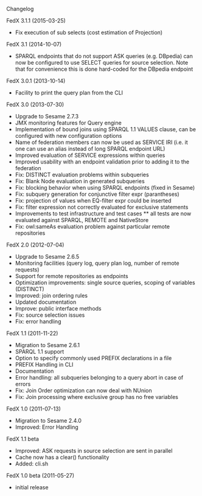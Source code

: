 Changelog

FedX 3.1.1 (2015-03-25)
 * Fix execution of sub selects (cost estimation of Projection)
 
FedX 3.1 (2014-10-07)
 * SPARQL endpoints that do not support ASK queries (e.g. DBpedia) can now
   be configured to use SELECT queries for source selection. Note that for
   convenience this is done hard-coded for the DBpedia endpoint
   
FedX 3.0.1 (2013-10-14)
 * Facility to print the query plan from the CLI

FedX 3.0 (2013-07-30)
 * Upgrade to Sesame 2.7.3
 * JMX monitoring features for Query engine
 * Implementation of bound joins using SPARQL 1.1 VALUES clause, can be configured 
   with new configuration options
 * Name of federation members can now be used as SERVICE IRI (i.e. it
   one can use an alias instead of long SPARQL endpoint URL) 
 * Improved evaluation of SERVICE expressions within queries
 * Improved usability with an endpoint validation prior to adding it to the federation
 * Fix: DISTINCT evaluation problems within subqueries
 * Fix: Blank Node evaluation in generated subqueries
 * Fix: blocking behavior when using SPARQL endpoints (fixed in Sesame)
 * Fix: subquery generation for conjunctive filter expr (parantheses)
 * Fix: projection of values when EQ-filter expr could be inserted
 * Fix: filter expression not correctly evaluated for exclusive statements
 * Improvements to test infrastructure and test cases
 ** all tests are now evaluated against SPARQL, REMOTE and NativeStore
 * Fix: owl:sameAs evaluation problem against particular remote repositories

FedX 2.0 (2012-07-04)
 * Upgrade to Sesame 2.6.5
 * Monitoring facilities (query log, query plan log, number of remote requests)
 * Support for remote repositories as endpoints
 * Optimization improvements: single source queries, scoping of variables (DISTINCT)
 * Improved: join ordering rules
 * Updated documentation
 * Improve: public interface methods
 * Fix: source selection issues
 * Fix: error handling
 
FedX 1.1 (2011-11-22)
 * Migration to Sesame 2.6.1
 * SPARQL 1.1 support
 * Option to specify commonly used PREFIX declarations in a file
 * PREFIX Handling in CLI
 * Documentation
 * Error handling: all subqueries belonging to a query abort in case of errors
 * Fix: Join Order optimization can now deal with NUnion
 * Fix: Join processing where exclusive group has no free variables
 
FedX 1.0 (2011-07-13)
 * Migration to Sesame 2.4.0
 * Improved: Error Handling 

FedX 1.1 beta
 * Improved: ASK requests in source selection are sent in parallel
 * Cache now has a clear() functionality
 * Added: cli.sh
 
FedX 1.0 beta (2011-05-27)
 * initial release


